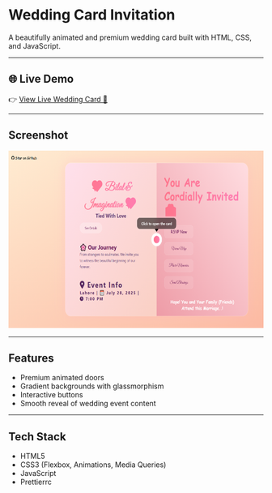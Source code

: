 # Wedding Card Invitation

A beautifully animated and premium wedding card built with HTML, CSS, and JavaScript.

---

## 🌐 Live Demo

👉 [View Live Wedding Card 💌](https://project-wedding-card-10.netlify.app)  

---

##  Screenshot

<img src="https://github.com/bilalmalik04/wedding-card-animation/blob/main/BannerCard.png?raw=true" width="600" height="350" alt="Wedding Card Preview" />

---

##  Features

- Premium animated doors
- Gradient backgrounds with glassmorphism
- Interactive buttons
- Smooth reveal of wedding event content
---

##  Tech Stack

- HTML5  
- CSS3 (Flexbox, Animations, Media Queries)  
- JavaScript
- Prettierrc
